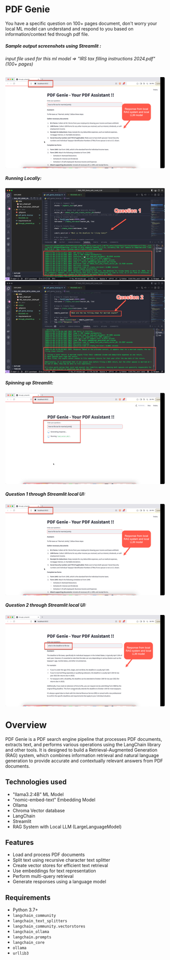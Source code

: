 # PDF Genie

You have a specific question on 100+ pages document, don't worry your local ML model can understand and respond to you based on information/context fed through pdf file.


##### Sample output screenshots using Streamlit :

###### input file used for this ml model => *"IRS tax filling instructions 2024.pdf" (100+ pages)*



<img src="https://raw.githubusercontent.com/suriya4code/RAG_PDF_Genie_with_Local_LLM/main/output/04_streamlit_q1.png" alt="grag system st">

##### Running Locally: 

<img src="https://raw.githubusercontent.com/suriya4code/RAG_PDF_Genie_with_Local_LLM/main/output/01_question1.png" alt="rag system q1">


<img src="https://raw.githubusercontent.com/suriya4code/RAG_PDF_Genie_with_Local_LLM/main/output/02_question2.png" alt="rag system q2">

##### Spinning up Streamlit:

<img src="https://raw.githubusercontent.com/suriya4code/RAG_PDF_Genie_with_Local_LLM/main/output/03_streamlit_running.png" alt="rag system q2">

##### Question 1 through Streamlit local UI: 

<img src="https://raw.githubusercontent.com/suriya4code/RAG_PDF_Genie_with_Local_LLM/main/output/04_streamlit_q1.png" alt="grag system st">

##### Question 2 through Streamlit local UI: 

<img src="https://raw.githubusercontent.com/suriya4code/RAG_PDF_Genie_with_Local_LLM/main/output/05_streamlit_q2.png" alt="grag system st">


# Overview

PDF Genie is a PDF search engine pipeline that processes PDF documents, extracts text, and performs various operations using the LangChain library and other tools. It is designed to build a Retrieval-Augmented Generation (RAG) system, which combines information retrieval and natural language generation to provide accurate and contextually relevant answers from PDF documents.

## Technologies used

- "llama3.2:4B" ML Model 
- "nomic-embed-text" Embedding Model
- Ollama
- Chroma Vector database
- LangChain
- Streamlit
- RAG System with Local LLM  (LargeLanguageModel)

## Features

- Load and process PDF documents
- Split text using recursive character text splitter
- Create vector stores for efficient text retrieval
- Use embeddings for text representation
- Perform multi-query retrieval
- Generate responses using a language model

## Requirements

- Python 3.7+
- `langchain_community`
- `langchain_text_splitters`
- `langchain_community.vectorstores`
- `langchain_ollama`
- `langchain.prompts`
- `langchain_core`
- `ollama`
- `urllib3`


